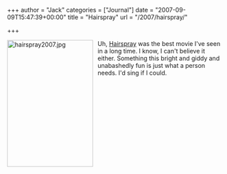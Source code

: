 +++
author = "Jack"
categories = ["Journal"]
date = "2007-09-09T15:47:39+00:00"
title = "Hairspray"
url = "/2007/hairspray/"

+++

<img src="/files/hairspray2007.jpg" alt="hairspray2007.jpg" border="0" width="200" height="296" style="padding-right: 8px;" align="left" /> 

Uh, [Hairspray][1] was the best movie I've seen in a long time. I know, I can't believe it either. Something this bright and giddy and unabashedly fun is just what a person needs. I'd sing if I could.

 [1]: http://www.rottentomatoes.com/m/hairspray/
